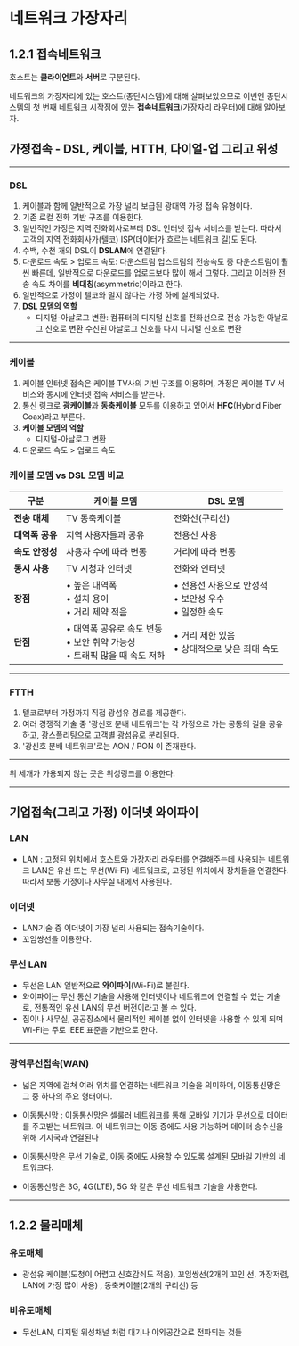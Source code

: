 # 네트워크 가장자리

## 1.2.1 접속네트워크

호스트는 **클라이언트**와 **서버**로 구분된다.  

네트워크의 가장자리에 있는 호스트(종단시스템)에 대해 살펴보았으므로 이번엔 종단시스템의 첫 번째 네트워크 시작점에 있는 **접속네트워크**(가장자리 라우터)에 대해 알아보자.

## 가정접속 - DSL, 케이블, HTTH, 다이얼-업 그리고 위성
---
### DSL
1. 케이블과 함께 일반적으로 가장 널리 보급된 광대역 가정 접속 유형이다.
2. 기존 로컬 전화 기반 구조를 이용한다.
3. 일반적인 가정은 지역 전화회사로부터 DSL 인터넷 접속 서비스를 받는다. 따라서 고객의 지역 전화회사가(텔코) ISP(데이터가 흐르는 네트워크 길)도 된다.
4. 수백, 수천 개의 DSL이 **DSLAM**에 연결된다.
5. 다운로드 속도 > 업로드 속도: 다운스트림 업스트림의 전송속도 중 다운스트림이 훨씬 빠른데, 일반적으로 다운로드를 업로드보다 많이 해서 그렇다. 그리고 이러한 전송 속도 차이를 **비대칭**(asymmetric)이라고 한다.
6. 일반적으로 가정이 텔코와 멀지 않다는 가정 하에 설계되었다.
7. **DSL 모뎀의 역할**
   - 디지털-아날로그 변환: 컴퓨터의 디지털 신호를 전화선으로 전송 가능한 아날로그 신호로 변환
    수신된 아날로그 신호를 다시 디지털 신호로 변환
---
### 케이블
1. 케이블 인터넷 접속은 케이블 TV사의 기반 구조를 이용하며, 가정은 케이블 TV 서비스와 동시에 인터넷 접속 서비스를 받는다.
2. 통신 링크로 **광케이블**과 **동축케이블** 모두를 이용하고 있어서 **HFC**(Hybrid Fiber Coax)라고 부른다.
3. **케이블 모뎀의 역할**
   - 디지털-아날로그 변환
4. 다운로드 속도 > 업로드 속도
   
### 케이블 모뎀 vs DSL 모뎀 비교

| 구분             | 케이블 모뎀                                 | DSL 모뎀                                  |
|------------------|---------------------------------------------|-------------------------------------------|
| **전송 매체**      | TV 동축케이블                               | 전화선(구리선)                            |
| **대역폭 공유**    | 지역 사용자들과 공유                       | 전용선 사용                               |
| **속도 안정성**    | 사용자 수에 따라 변동                       | 거리에 따라 변동                          |
| **동시 사용**      | TV 시청과 인터넷                            | 전화와 인터넷                            |
| **장점**           | • 높은 대역폭<br>• 설치 용이<br>• 거리 제약 적음 | • 전용선 사용으로 안정적<br>• 보안성 우수<br>• 일정한 속도 |
| **단점**           | • 대역폭 공유로 속도 변동<br>• 보안 취약 가능성<br>• 트래픽 많을 때 속도 저하 | • 거리 제한 있음 <br>• 상대적으로 낮은 최대 속도 |

---
### FTTH
1. 텔코로부터 가정까지 직접 광섬유 경로를 제공한다.
2. 여러 경쟁적 기술 중 '광신호 분배 네트워크'는 각 가정으로 가는 공통의 길을 공유하고, 광스플리팅으로 고객별 광섬유로 분리된다. 
3. '광신호 분배 네트워크'로는 AON / PON 이 존재한다.

---
위 세개가 가용되지 않는 곳은 위성링크를 이용한다.

---
## 기업접속(그리고 가정) 이더넷 와이파이
### LAN
- LAN : 고정된 위치에서 호스트와 가장자리 라우터를 연결해주는데 사용되는 네트워크
LAN은 유선 또는 무선(Wi-Fi) 네트워크로, 고정된 위치에서 장치들을 연결한다. 따라서 보통 가정이나 사무실 내에서 사용된다.
###  이더넷
- LAN기술 중 이더넷이 가장 널리 사용되는 접속기술이다.
- 꼬임쌍선을 이용한다.
  
### 무선 LAN
- 무선은 LAN 일반적으로 **와이파이**(Wi-Fi)로 불린다.
- 와이파이는 무선 통신 기술을 사용해 인터넷이나 네트워크에 연결할 수 있는 기술로,  전통적인 유선 LAN의 무선 버전이라고 볼 수 있다.
- 집이나 사무실, 공공장소에서 물리적인 케이블 없이 인터넷을 사용할 수 있게 되며 Wi-Fi는 주로 IEEE 표준을 기반으로 한다.

---
### 광역무선접속(WAN)
- 넓은 지역에 걸쳐 여러 위치를 연결하는 네트워크 기술을 의미하며, 이동통신망은 그 중 하나의 주요 형태이다.
  
- 이동통신망 : 이동통신망은 셀룰러 네트워크를 통해 모바일 기기가 무선으로 데이터를 주고받는 네트워크. 이 네트워크는 이동 중에도 사용 가능하며 데이터 송수신을 위해 기지국과 연결된다
- 이동통신망은 무선 기술로, 이동 중에도 사용할 수 있도록 설계된 모바일 기반의 네트워크다.
- 이동통신망은 3G, 4G(LTE), 5G 와 같은 무선 네트워크 기술을 사용한다. 

---

## 1.2.2 물리매체

### 유도매체 
- 광섬유 케이블(도청이 어렵고 신호감쇠도 적음), 꼬임쌍선(2개의 꼬인 선, 가장저렴, LAN에 가장 많이 사용) , 동축케이블(2개의 구리선) 등
  
### 비유도매체
- 무선LAN, 디지털 위성채널 처럼 대기나 야외공간으로 전파되는 것들
